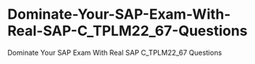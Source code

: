 # Dominate-Your-SAP-Exam-With-Real-SAP-C_TPLM22_67-Questions
Dominate Your SAP Exam With Real SAP C_TPLM22_67 Questions
